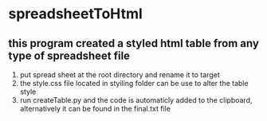 # spreadsheetToHtml
## this program created a styled html table from any type of spreadsheet file

1. put spread sheet at the root directory and rename it to target
2. the style.css file located in styiling folder can be use to alter the table style
3. run createTable.py and the code is automaticly added to the clipboard, alternatively it can be found in the final.txt file
